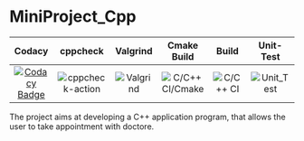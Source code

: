 # MiniProject_Cpp
|Codacy|cppcheck|Valgrind|Cmake Build|Build|Unit-Test|
|:--:|:--:|:--:|:--:|:--:|:--:|
|[![Codacy Badge](https://app.codacy.com/project/badge/Grade/8690efc1a4b24c0691dcd90080042c01)](https://www.codacy.com/gh/99002646/MiniProject_Cpp/dashboard?utm_source=github.com&amp;utm_medium=referral&amp;utm_content=99002646/MiniProject_Cpp&amp;utm_campaign=Badge_Grade)|![cppcheck-action](https://github.com/99002646/MiniProject_Cpp/workflows/cppcheck-action/badge.svg?branch=main)|![Valgrind](https://github.com/99002646/MiniProject_Cpp/workflows/Valgrind/badge.svg?branch=main)|![C/C++ CI/Cmake](https://github.com/99002508/Indata-Sudoku/workflows/C/C++%20CI/Cmake/badge.svg)|![C/C++ CI](https://github.com/99002646/MiniProject_Cpp/workflows/C/C++%20CI/badge.svg?branch=main)|![Unit_Test](https://github.com/99002646/MiniProject_Cpp/workflows/Unit_Test/badge.svg?branch=main)|


The project aims at developing a C++ application program, that allows the user to take appointment with doctore.
